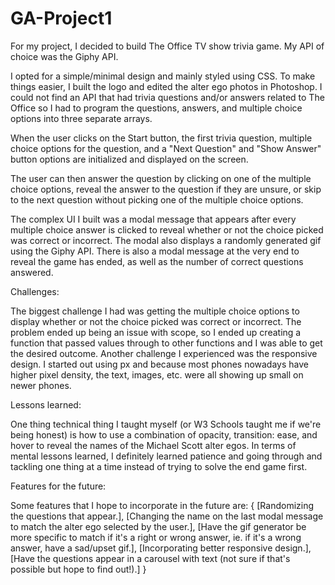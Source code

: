 # GA-Project1

For my project, I decided to build The Office TV show trivia game. My API of choice was the Giphy API.

I opted for a simple/minimal design and mainly styled using CSS. To make things easier, I built the logo and edited the alter ego photos in Photoshop. I could not find an API that had trivia questions and/or answers related to The Office so I had to program the questions, answers, and multiple choice options into three separate arrays.

When the user clicks on the Start button, the first trivia question, multiple choice options for the question, and a "Next Question" and "Show Answer" button options are initialized and displayed on the screen.  

The user can then answer the question by clicking on one of the multiple choice options, reveal the answer to the question if they are unsure, or skip to the next question without picking one of the multiple choice options.

The complex UI I built was a modal message that appears after every multiple choice answer is clicked to reveal whether or not the choice picked was correct or incorrect. The modal also displays a randomly generated gif using the Giphy API. There is also a modal message at the very end to reveal the game has ended, as well as the number of correct questions answered.


Challenges:

The biggest challenge I had was getting the multiple choice options to display whether or not the choice picked was correct or incorrect. The problem ended up being an issue with scope, so I ended up creating a function that passed values through to other functions and I was able to get the desired outcome. Another challenge I experienced was the responsive design. I started out using px and because most phones nowadays have higher pixel density, the text, images, etc. were all showing up small on newer phones.


Lessons learned:

One thing technical thing I taught myself (or W3 Schools taught me if we're being honest) is how to use a combination of opacity, transition: ease, and hover to reveal the names of the Michael Scott alter egos. In terms of mental lessons learned, I definitely learned patience and going through and tackling one thing at a time instead of trying to solve the end game first.


Features for the future:

Some features that I hope to incorporate in the future are: {
[Randomizing the questions that appear.],
[Changing the name on the last modal message to match the alter ego selected by the user.],
[Have the gif generator be more specific to match if it's a right or wrong answer, ie. if it's a wrong answer, have a sad/upset gif.],
[Incorporating better responsive design.],
[Have the questions appear in a carousel with text (not sure if that's possible but hope to find out!).]
}
